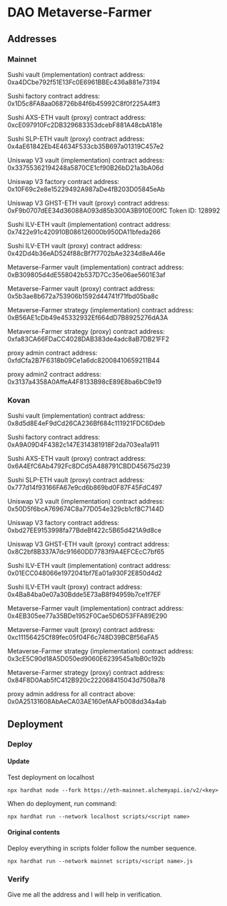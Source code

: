 # DAO Metaverse-Farmer

## Addresses

### Mainnet

Sushi vault (implementation) contract address: 0xa4DCbe792f51E13Fc0E6961BBEc436a881e73194

Sushi factory contract address: 0x1D5c8FA8aa068726b84f6b45992C8f0f225A4ff3

Sushi AXS-ETH vault (proxy) contract address: 0xcE097910Fc2DB329683353dcebF881A48cbA181e

Sushi SLP-ETH vault (proxy) contract address: 0x4aE61842Eb4E4634F533cb35B697a01319C457e2

Uniswap V3 vault (implementation) contract address: 0x33755362194248a5870CE1cf90B26bD21a3bA06d

Uniswap V3 factory contract address: 0x10F69c2e8e15229492A987aDe4fB203D05845eAb

Uniswap V3 GHST-ETH vault (proxy) contract address: 0xF9b0707dEE34d36088A093d85b300A3B910E00fC Token ID: 128992

Sushi ILV-ETH vault (implementation) contract address: 0x7422e91c420910B086126000b950DA11bfeda266

Sushi ILV-ETH vault (proxy) contract address: 0x42Dd4b36eAD524f88cBf7f7702bAe3234d8eA46e

Metaverse-Farmer vault (implementation) contract address: 0xB309805d4dE558042b537D7Cc35e06ae5601E3af

Metaverse-Farmer vault (proxy) contract address: 0x5b3ae8b672a753906b1592d44741f71fbd05ba8c

Metaverse-Farmer strategy (implementation) contract address: 0xB56AE1cDb49e45332932Ef664dD7B8925276dA3A

Metaverse-Farmer strategy (proxy) contract address: 0xfa83CA66FDaCC4028DAB383de4adc8aB7DB21FF2

proxy admin contract address: 0xfdCfa2B7F6318b09Ce1a6dc82008410659211B44

proxy admin2 contract address: 0x3137a4358A0AffeA4F8133B98cE89E8ba6bC9e19

### Kovan

Sushi vault (implementation) contract address: 0x8d5d8E4eF9dCd26CA236Bf684c111921FDC6Ddeb

Sushi factory contract address: 0xA9A09D4F4382c147E314381918F2da703ea1a911

Sushi AXS-ETH vault (proxy) contract address: 0x6A4EfC6Ab4792Fc8DCd5A488791CBDD45675d239

Sushi SLP-ETH vault (proxy) contract address: 0x777d14f93166FA67e9cd6b869bd0F87F45FdC497

Uniswap V3 vault (implementation) contract address: 0x50D5f6bcA769674C8a77D054e329cb1cf8C7144D

Uniswap V3 factory contract address: 0xbd27EE9153998fa77BdeBf422c5B65d421A9d8ce

Uniswap V3 GHST-ETH vault (proxy) contract address: 0x8C2bf8B337A7dc91660DD7783f9A4EFCEcC7bf65

Sushi ILV-ETH vault (implementation) contract address: 0x01ECC048066e1972041bf7Ea01a930F2E850d4d2

Sushi ILV-ETH vault (proxy) contract address: 0x4Ba84ba0e07a30Bdde5E73aB8f94959b7ce1f7EF

Metaverse-Farmer vault (implementation) contract address: 0x4EB305ee77a35BDe1952F0Cae5D6D53FFA89E290

Metaverse-Farmer vault (proxy) contract address: 0xc11156425Cf89fec05f04F6c748D39BCBf56aFA5

Metaverse-Farmer strategy (implementation) contract address: 0x3cE5C90d18A5D050ed9060E6239545a1bB0c192b

Metaverse-Farmer strategy (proxy) contract address: 0x84F8D0Aab5fC412B920c222068415043d7508a78

proxy admin address for all contract above: 0x0A25131608AbAeCA03AE160efAAFb008dd34a4ab

## Deployment

### Deploy

#### Update

Test deployment on localhost

```
npx hardhat node --fork https://eth-mainnet.alchemyapi.io/v2/<key>
```

When do deployment, run command:

```
npx hardhat run --network localhost scripts/<script name>
```

#### Original contents

Deploy everything in scripts folder follow the number sequence.

```
npx hardhat run --network mainnet scripts/<script name>.js
```

### Verify
Give me all the address and I will help in verification.
